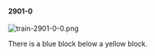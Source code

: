 #### 2901-0
![train-2901-0-0.png](https://github.com/lil-lab/nlvr/raw/master/nlvr/train/images/51/train-2901-0-0.png "train-2901-0-0.png")

There is a blue block below a yellow block.